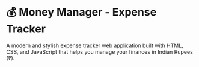 # 💰 Money Manager - Expense Tracker         
A modern and stylish expense tracker web application built with HTML, CSS, and JavaScript that helps you manage your finances in Indian Rupees (₹).
